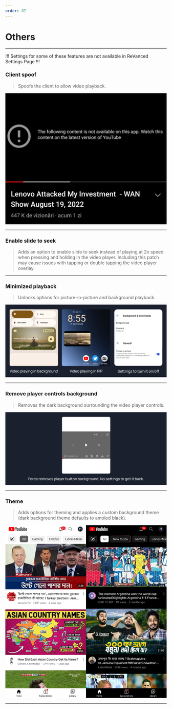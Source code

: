 ```yaml
---
order: 87
---
```

# Others
---
!!!
Settings for some of these features are not available in ReVanced Settings Page
!!!
### Client spoof
> Spoofs the client to allow video playback.

![](/assets/ytrv/others/client-spoof.jpg)

---
### Enable slide to seek
> Adds an option to enable slide to seek instead of playing at 2x speed when pressing and holding in the video player. Including this patch may cause issues with tapping or double tapping the video player overlay.
---
### Minimized playback
> Unlocks options for picture-in-picture and background playback.

![](/assets/youtube/more/Enable-minimized-playback.jpg)

---
### Remove player controls background
> Removes the dark background surrounding the video player controls.

![](/assets/youtube/more/Force-hide-player-button-background.jpg)

---
### Theme
> Adds options for theming and applies a custom background theme (dark background theme defaults to amoled black).

![](/assets/youtube/more/Theme.jpg)

---